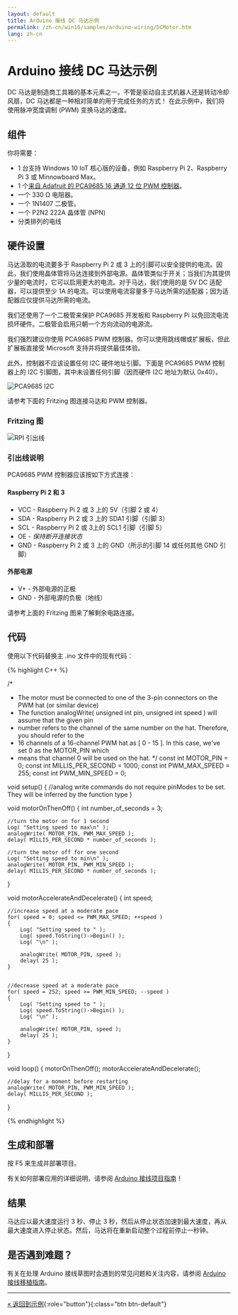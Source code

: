 ```yaml
---
layout: default
title: Arduino 接线 DC 马达示例
permalink: /zh-cn/win10/samples/arduino-wiring/DCMotor.htm
lang: zh-cn
---
```


# Arduino 接线 DC 马达示例

DC 马达是制造商工具箱的基本元素之一。不管是驱动自主式机器人还是转动冷却风扇，DC 马达都是一种相对简单的用于完成任务的方式！ 在此示例中，我们将使用脉冲宽度调制 \(PWM\) 变换马达的速度。

## 组件

你将需要：

* 1 台支持 Windows 10 IoT 核心版的设备，例如 Raspberry Pi 2、Raspberry Pi 3 或 Minnowboard Max。
* 1 个[来自 Adafruit 的 PCA9685 16 通道 12 位 PWM 控制器](http://www.adafruit.com/product/815)。
* 一个 330 Ω 电阻器。
* 一个 1N1407 二极管。
* 一个 P2N2 222A 晶体管 \(NPN\)
* 分类排列的电线

## 硬件设置

马达汲取的电流要多于 Raspberry Pi 2 或 3 上的引脚可以安全提供的电流。因此，我们使用晶体管将马达连接到外部电源。晶体管类似于开关；当我们为其提供少量的电流时，它可以启用更大的电流。对于马达，我们使用的是 5V DC 适配器，可以提供至少 1A 的电流。可以使用电流容量多于马达所需的适配器；因为适配器应仅提供马达所需的电流。

我们还使用了一个二极管来保护 PCA9685 开发板和 Raspberry Pi 以免回流电流损坏硬件。二极管会启用只朝一个方向流动的电源流。

我们强烈建议你使用 PCA9685 PWM 控制器。你可以使用跳线帽或扩展板，但此扩展板直接受 Microsoft 支持并将提供最佳体验。

此外，控制器不应该设置任何 I2C 硬件地址引脚。下面是 PCA9685 PWM 控制器上的 I2C 引脚图，其中未设置任何引脚（因而硬件 I2C 地址为默认 0x40）。

![PCA9685 I2C]({{site.baseurl}}/Resources/images/arduino_wiring/pca9685_i2c.jpg)

请参考下面的 Fritzing 图连接马达和 PWM 控制器。

### Fritzing 图

![RPI 引出线]({{site.baseurl}}/Resources/images/arduino_wiring/dcmotor.png)

### 引出线说明

PCA9685 PWM 控制器应该按如下方式连接：

#### Raspberry Pi 2 和 3

- VCC - Raspberry Pi 2 或 3 上的 5V（引脚 2 或 4）
- SDA - Raspberry Pi 2 或 3 上的 SDA1 引脚（引脚 3）
- SCL - Raspberry Pi 2 或 3上的 SCL1 引脚（引脚 5）
- OE - *保持断开连接状态*
- GND - Raspberry Pi 2 或 3 上的 GND（所示的引脚 14 或任何其他 GND 引脚）

#### 外部电源

- V+ - 外部电源的正极
- GND - 外部电源的负极（地线）

请参考上面的 Fritzing 图来了解剩余电路连接。


## 代码

使用以下代码替换主 .ino 文件中的现有代码：

{% highlight C++ %}


/*
 * The motor must be connected to one of the 3-pin connectors on the PWM hat (or similar device)
 * The function analogWrite( unsigned int pin, unsigned int speed ) will assume that the given pin
 *   number refers to the channel of the same number on the hat. Therefore, you should refer to the
 *   16 channels of a 16-channel PWM hat as [ 0 - 15 ]. In this case, we've set 0 as the MOTOR_PIN which
 *   means that channel 0 will be used on the hat. 
 */
const int MOTOR_PIN = 0;
const int MILLIS_PER_SECOND = 1000;
const int PWM_MAX_SPEED = 255;
const int PWM_MIN_SPEED = 0;

void setup()
{
    //analog write commands do not require pinModes to be set. They will be inferred by the function type
}


void motorOnThenOff()
{
    int number_of_seconds = 3;

    //turn the motor on for 1 second
    Log( "Setting speed to max\n" );
    analogWrite( MOTOR_PIN, PWM_MAX_SPEED );
    delay( MILLIS_PER_SECOND * number_of_seconds );

    //turn the motor off for one second
    Log( "Setting speed to min\n" );
    analogWrite( MOTOR_PIN, PWM_MIN_SPEED );
    delay( MILLIS_PER_SECOND * number_of_seconds );
}


void motorAccelerateAndDecelerate()
{
    int speed;

    //increase speed at a moderate pace
    for( speed = 0; speed <= PWM_MAX_SPEED; ++speed )
    {
        Log( "Setting speed to " );
        Log( speed.ToString()->Begin() );
        Log( "\n" );

        analogWrite( MOTOR_PIN, speed );
        delay( 25 );
    }


    //decrease speed at a moderate pace
    for( speed = 252; speed >= PWM_MIN_SPEED; --speed )
    {
        Log( "Setting speed to " );
        Log( speed.ToString()->Begin() );
        Log( "\n" );

        analogWrite( MOTOR_PIN, speed );
        delay( 25 );
    }
}


void loop()
{
    motorOnThenOff();
    motorAccelerateAndDecelerate();

    //delay for a moment before restarting
    analogWrite( MOTOR_PIN, PWM_MIN_SPEED );
    delay( MILLIS_PER_SECOND );
}


{% endhighlight %}


## 生成和部署
按 F5 来生成并部署项目。

有关如何部署应用的详细说明，请参阅 [Arduino 接线项目指南]({{site.baseurl}}/{{page.lang}}/win10/ArduinoWiringProjectGuide.htm)！

## 结果

马达应以最大速度运行 3 秒、停止 3 秒，然后从停止状态加速到最大速度，再从最大速度进入停止状态。然后，马达将在重新启动整个过程前停止一秒钟。

## 是否遇到难题？

有关在处理 Arduino 接线草图时会遇到的常见问题和关注内容，请参阅 [Arduino 接线移植指南]({{site.baseurl}}/{{page.lang}}/win10/ArduinoWiringPortingGuide.htm)。

---

[&laquo; 返回到示例]({{site.baseurl}}/{{page.lang}}/win10/StartCoding.htm){:role="button"}{:class="btn btn-default"}
